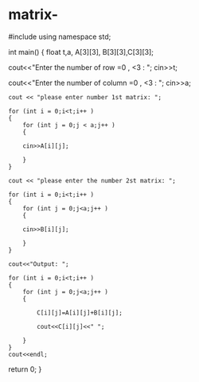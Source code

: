 # matrix-
#include<iostream>
using namespace std;

int main()
{
   float t,a, A[3][3], B[3][3],C[3][3];

   cout<<"Enter the number of row =0 , <3 : ";
   cin>>t;

   cout<<"Enter the number of column =0 , <3 : ";
   cin>>a;



    cout << "please enter number 1st matrix: ";

    for (int i = 0;i<t;i++ ) 
    {       
        for (int j = 0;j < a;j++ ) 
        {

        cin>>A[i][j];

        }
    }

    cout << "please enter the number 2st matrix: ";

    for (int i = 0;i<t;i++ ) 
    {
        for (int j = 0;j<a;j++ ) 
        {

        cin>>B[i][j];

        }
    }

    cout<<"Output: ";

    for (int i = 0;i<t;i++ ) 
    {
        for (int j = 0;j<a;j++ ) 
        {

            C[i][j]=A[i][j]+B[i][j];

            cout<<C[i][j]<<" ";

        }
    } 
    cout<<endl;
   return 0;
}
